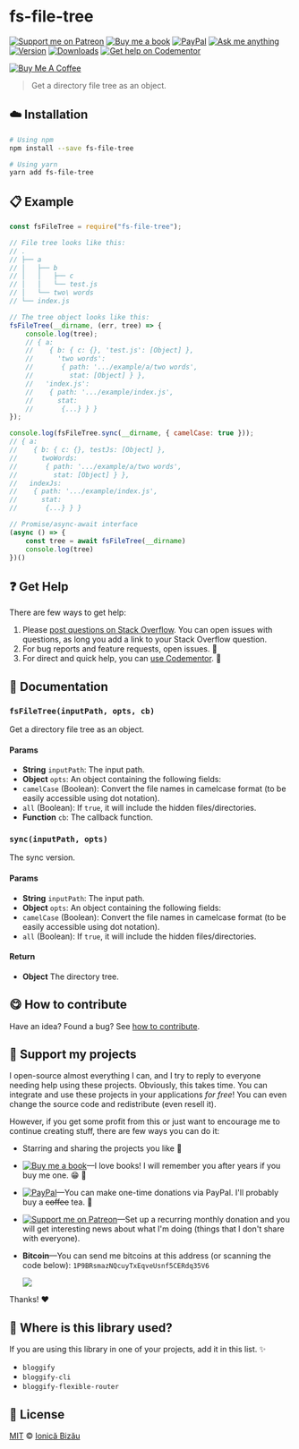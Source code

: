 <!-- Please do not edit this file. Edit the `blah` field in the `package.json` instead. If in doubt, open an issue. -->


















# fs-file-tree

 [![Support me on Patreon][badge_patreon]][patreon] [![Buy me a book][badge_amazon]][amazon] [![PayPal][badge_paypal_donate]][paypal-donations] [![Ask me anything](https://img.shields.io/badge/ask%20me-anything-1abc9c.svg)](https://github.com/IonicaBizau/ama) [![Version](https://img.shields.io/npm/v/fs-file-tree.svg)](https://www.npmjs.com/package/fs-file-tree) [![Downloads](https://img.shields.io/npm/dt/fs-file-tree.svg)](https://www.npmjs.com/package/fs-file-tree) [![Get help on Codementor](https://cdn.codementor.io/badges/get_help_github.svg)](https://www.codementor.io/johnnyb?utm_source=github&utm_medium=button&utm_term=johnnyb&utm_campaign=github)

<a href="https://www.buymeacoffee.com/H96WwChMy" target="_blank"><img src="https://www.buymeacoffee.com/assets/img/custom_images/yellow_img.png" alt="Buy Me A Coffee"></a>







> Get a directory file tree as an object.

















## :cloud: Installation

```sh
# Using npm
npm install --save fs-file-tree

# Using yarn
yarn add fs-file-tree
```













## :clipboard: Example



```js
const fsFileTree = require("fs-file-tree");

// File tree looks like this:
// .
// ├── a
// │   ├── b
// │   │   ├── c
// │   │   └── test.js
// │   └── two\ words
// └── index.js

// The tree object looks like this:
fsFileTree(__dirname, (err, tree) => {
    console.log(tree);
    // { a:
    //    { b: { c: {}, 'test.js': [Object] },
    //      'two words':
    //       { path: '.../example/a/two words',
    //         stat: [Object] } },
    //   'index.js':
    //    { path: '.../example/index.js',
    //      stat:
    //       {...} } }
});

console.log(fsFileTree.sync(__dirname, { camelCase: true }));
// { a:
//    { b: { c: {}, testJs: [Object] },
//      twoWords:
//       { path: '.../example/a/two words',
//         stat: [Object] } },
//   indexJs:
//    { path: '.../example/index.js',
//      stat:
//       {...} } }

// Promise/async-await interface
(async () => {
    const tree = await fsFileTree(__dirname)
    console.log(tree)
})()
```











## :question: Get Help

There are few ways to get help:



 1. Please [post questions on Stack Overflow](https://stackoverflow.com/questions/ask). You can open issues with questions, as long you add a link to your Stack Overflow question.
 2. For bug reports and feature requests, open issues. :bug:
 3. For direct and quick help, you can [use Codementor](https://www.codementor.io/johnnyb). :rocket:





## :memo: Documentation


### `fsFileTree(inputPath, opts, cb)`
Get a directory file tree as an object.

#### Params

- **String** `inputPath`: The input path.
- **Object** `opts`: An object containing the following fields:
 - `camelCase` (Boolean): Convert the file names in camelcase format (to be easily accessible using dot notation).
 - `all` (Boolean): If `true`, it will include the hidden files/directories.
- **Function** `cb`: The callback function.

### `sync(inputPath, opts)`
The sync version.

#### Params

- **String** `inputPath`: The input path.
- **Object** `opts`: An object containing the following fields:
 - `camelCase` (Boolean): Convert the file names in camelcase format (to be easily accessible using dot notation).
 - `all` (Boolean): If `true`, it will include the hidden files/directories.

#### Return
- **Object** The directory tree.














## :yum: How to contribute
Have an idea? Found a bug? See [how to contribute][contributing].


## :sparkling_heart: Support my projects
I open-source almost everything I can, and I try to reply to everyone needing help using these projects. Obviously,
this takes time. You can integrate and use these projects in your applications *for free*! You can even change the source code and redistribute (even resell it).

However, if you get some profit from this or just want to encourage me to continue creating stuff, there are few ways you can do it:


 - Starring and sharing the projects you like :rocket:
 - [![Buy me a book][badge_amazon]][amazon]—I love books! I will remember you after years if you buy me one. :grin: :book:
 - [![PayPal][badge_paypal]][paypal-donations]—You can make one-time donations via PayPal. I'll probably buy a ~~coffee~~ tea. :tea:
 - [![Support me on Patreon][badge_patreon]][patreon]—Set up a recurring monthly donation and you will get interesting news about what I'm doing (things that I don't share with everyone).
 - **Bitcoin**—You can send me bitcoins at this address (or scanning the code below): `1P9BRsmazNQcuyTxEqveUsnf5CERdq35V6`

    ![](https://i.imgur.com/z6OQI95.png)


Thanks! :heart:
















## :dizzy: Where is this library used?
If you are using this library in one of your projects, add it in this list. :sparkles:

 - `bloggify`
 - `bloggify-cli`
 - `bloggify-flexible-router`











## :scroll: License

[MIT][license] © [Ionică Bizău][website]






[license]: /LICENSE
[website]: https://ionicabizau.net
[contributing]: /CONTRIBUTING.md
[docs]: /DOCUMENTATION.md
[badge_patreon]: https://ionicabizau.github.io/badges/patreon.svg
[badge_amazon]: https://ionicabizau.github.io/badges/amazon.svg
[badge_paypal]: https://ionicabizau.github.io/badges/paypal.svg
[badge_paypal_donate]: https://ionicabizau.github.io/badges/paypal_donate.svg
[patreon]: https://www.patreon.com/ionicabizau
[amazon]: http://amzn.eu/hRo9sIZ
[paypal-donations]: https://www.paypal.com/cgi-bin/webscr?cmd=_s-xclick&hosted_button_id=RVXDDLKKLQRJW
